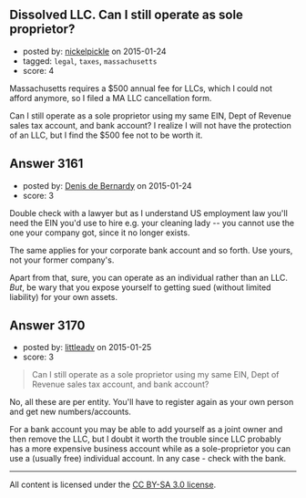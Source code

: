 ## Dissolved LLC. Can I still operate as sole proprietor?

- posted by: [nickelpickle](https://stackexchange.com/users/1457116/nickelpickle) on 2015-01-24
- tagged: `legal`, `taxes`, `massachusetts`
- score: 4

Massachusetts requires a $500 annual fee for LLCs, which I could not afford anymore, so I filed a MA LLC cancellation form. 

Can I still operate as a sole proprietor using my same EIN, Dept of Revenue sales tax account, and bank account? I realize I will not have the protection of an LLC, but I find the $500 fee not to be worth it. 


## Answer 3161

- posted by: [Denis de Bernardy](https://stackexchange.com/users/182468/denis-de-bernardy) on 2015-01-24
- score: 3

Double check with a lawyer but as I understand US employment law you'll need the EIN you'd use to hire e.g. your cleaning lady -- you cannot use the one your company got, since it no longer exists.

The same applies for your corporate bank account and so forth. Use yours, not your former company's.

Apart from that, sure, you can operate as an individual rather than an LLC. *But*, be wary that you expose yourself to getting sued (without limited liability) for your own assets.


## Answer 3170

- posted by: [littleadv](https://stackexchange.com/users/307221/littleadv) on 2015-01-25
- score: 3

> Can I still operate as a sole proprietor using my same EIN, Dept of
> Revenue sales tax account, and bank account?

No, all these are per entity. You'll have to register again as your own person and get new numbers/accounts.

For a bank account you may be able to add yourself as a joint owner and then remove the LLC, but I doubt it worth the trouble since LLC probably has a more expensive business account while as a sole-proprietor you can use a (usually free) individual account. In any case - check with the bank.



---

All content is licensed under the [CC BY-SA 3.0 license](https://creativecommons.org/licenses/by-sa/3.0/).
